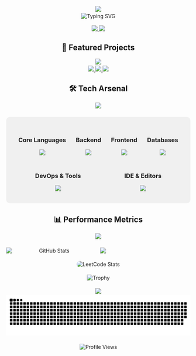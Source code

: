 <div align="center">
  <img src="https://capsule-render.vercel.app/api?type=waving&color=gradient&customColorList=2,31,89&height=200&section=header&text=Hi,%20I'm%20Himangshu%20Saikia&fontSize=50&fontAlignY=35&animation=twinkling&desc=Self-taught%20Developer%20|%20High%20School%20Student&descAlignY=55"/>
</div>
<div align="center">
  <img src="https://readme-typing-svg.herokuapp.com?font=Montserrat&size=22&duration=4000&pause=1000&color=2E9EFF&center=true&vCenter=true&random=false&width=950&lines=Self-taught+Developer+%7C+Open+Source+Enthusiast;High+School+Student+%7C+Exploring+New+Technologies+%26+Best+Practices" alt="Typing SVG" />
</div>

<br/>

<div align="center">
  <a href="https://linkedin.com/in/himangshu-saikia" target="_blank">
    <img src="https://img.shields.io/badge/-Himangshu_Saikia-0077B5?style=for-the-badge&logo=Linkedin&logoColor=white"/>
  </a>
  <a href="https://twitter.com/0xhimangshu" target="_blank">
    <img src="https://img.shields.io/badge/-0xhimangshu-1DA1F2?style=for-the-badge&logo=Twitter&logoColor=white"/>
  </a>
</div>

<div align="center">
  <h2>🌟 Featured Projects</h2>
  <img src="https://raw.githubusercontent.com/andreasbm/readme/master/assets/lines/rainbow.png" />
</div>

<div align="center">
  <a href="https://github.com/0xhimangshu/advise-generator">
    <img width="49%" src="https://github-readme-stats.vercel.app/api/pin/?username=0xhimangshu&repo=advise-generator&theme=tokyonight&bg_color=1A1B27&border_color=70A5FD"/>
  </a>
  <a href="https://github.com/0xhimangshu/saavn.py">
    <img width="49%" src="https://github-readme-stats.vercel.app/api/pin/?username=0xhimangshu&repo=saavn.py&theme=tokyonight&bg_color=1A1B27&border_color=70A5FD"/>
  </a>
<!--   <a href="https://github.com/0xhimangshu/Boult">
    <img width="49%" src="https://github-readme-stats.vercel.app/api/pin/?username=0xhimangshu&repo=Boult&theme=tokyonight&bg_color=1A1B27&border_color=70A5FD"/>
  </a> -->
  <a href="https://github.com/0xhimangshu/quiz-cli">
    <img width="49%" src="https://github-readme-stats.vercel.app/api/pin/?username=0xhimangshu&repo=quiz-cli&theme=tokyonight&bg_color=1A1B27&border_color=70A5FD"/>
  </a>
</div>

<div align="center">
  <h2>🛠️ Tech Arsenal</h2>
  <img src="https://raw.githubusercontent.com/andreasbm/readme/master/assets/lines/rainbow.png" />
</div>
<div align="center" style="background: rgba(0,0,0,0.05); padding: 20px; border-radius: 10px; margin: 20px 0; display: flex; justify-content: space-around; flex-wrap: wrap;">
  <div style="text-align: center; margin: 10px;">
    <h3>Core Languages</h3>
    <img src="https://skillicons.dev/icons?i=python,typescript,cpp,c" />
  </div>
  
  <div style="text-align: center; margin: 10px;">
    <h3>Backend</h3>
    <img src="https://skillicons.dev/icons?i=flask,fastapi,django,express,nodejs" />
  </div>
  
  <div style="text-align: center; margin: 10px;">
    <h3>Frontend</h3>
    <img src="https://skillicons.dev/icons?i=html,css,js,bootstrap,tailwind" />
  </div>
  
  <div style="text-align: center; margin: 10px;">
    <h3>Databases</h3>
    <img src="https://skillicons.dev/icons?i=postgres,sqlite,mongodb,redis,supabase" />
  </div>
  
  <div style="text-align: center; margin: 10px;">
    <h3>DevOps & Tools</h3>
    <img src="https://skillicons.dev/icons?i=docker,git,heroku,aws,gcp" />
  </div>
  <div style="text-align: center; margin: 10px;">
    <h3>IDE & Editors</h3>
    <img src="https://skillicons.dev/icons?i=vscode,visualstudio,pycharm" />
  </div>
</div>

<div align="center">
  <h2>📊 Performance Metrics</h2>
  <img src="https://raw.githubusercontent.com/andreasbm/readme/master/assets/lines/rainbow.png" />
</div>

<div align="center" style="display: flex; justify-content: center; gap: 10px; margin: 20px 0;">
  <img width="49%" src="https://github-readme-stats.vercel.app/api?username=0xhimangshu&show_icons=true&count_private=true&hide_border=true&title_color=2E9EFF&icon_color=2E9EFF&text_color=c9d1d9&bg_color=0d1117" alt="GitHub Stats" /> 
  <img width="49%" src="https://github-readme-streak-stats.herokuapp.com/?user=0xhimangshu&hide_border=true&theme=transparent&background=0D1117&stroke=2E9EFF&ring=2E9EFF&fire=2E9EFF&currStreakNum=FFFFFF&sideNums=2E9EFF&currStreakLabel=2E9EFF&sideLabels=2E9EFF&dates=FFFFFF"/>
</div>

<div align="center" style="margin: 20px 0;">
  <img width="90%" style="border-radius: 10px;" src="https://leetcard.jacoblin.cool/0xhimangshu?theme=dark&font=Fira%20Code&ext=heatmap&border=0" alt="LeetCode Stats"/>
</div>

<div align="center" style="margin: 20px 0;">
  <img src="https://github-profile-trophy.vercel.app/?username=0xhimangshu&theme=darkhub&no-frame=true&row=1&column=7" alt="Trophy" />
</div>


<div align="center">
  <img src="https://capsule-render.vercel.app/api?type=waving&color=gradient&customColorList=2,13,22&height=150&section=footer&text=Thanks%20for%20visiting!&fontSize=30&fontColor=ffffff&animation=twinkling"/>
  <img src="https://raw.githubusercontent.com/platane/platane/output/github-contribution-grid-snake-dark.svg" width="100%"/>
</div>
<div align="center" style="margin: 20px 0;">
  <img src="https://komarev.com/ghpvc/?username=0xhimangshu&style=for-the-badge&color=2E9EFF" alt="Profile Views"/>
</div>
